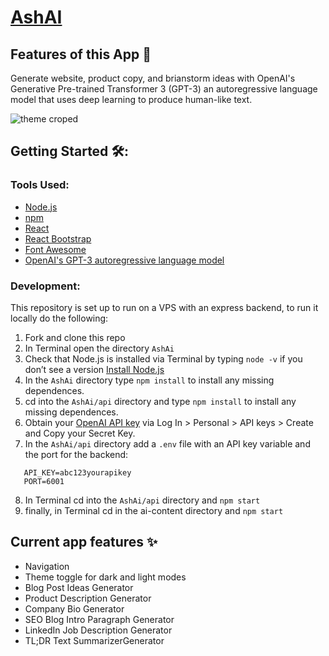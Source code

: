 # [AshAI](https://ashai.netlify.app/)

## Features of this App 🤖

Generate website, product copy, and brianstorm ideas with OpenAI's Generative Pre-trained Transformer 3 (GPT-3) an autoregressive language model that uses deep learning to produce human-like text.

![theme croped](https://user-images.githubusercontent.com/29527450/229385033-67441a4b-77e5-48a5-a570-f27620d62892.jpg)


## Getting Started 🛠️: 

### Tools Used: 

- [Node.js](https://nodejs.org/)
- [npm](https://npmjs.com)
- [React](https://reactjs.org)
- [React Bootstrap](https://react-bootstrap.github.io)
- [Font Awesome](https://fontawesome.com/docs/web/use-with/react/)
- [OpenAI's GPT-3 autoregressive language model](https://openai.com/)

### Development:

This repository is set up to run on a VPS with an express backend, to run it locally do the following: 

1.  Fork and clone this repo
2.  In Terminal open the directory `AshAi`
3.  Check that Node.js is installed via Terminal by typing `node -v` if you don’t see a version [Install Node.js](https://nodejs.org/en/)
4. In the `AshAi` directory type `npm install` to install any missing dependences.
5. cd into the `AshAi/api` directory and type `npm install` to install any missing dependences.
6.  Obtain your [OpenAI API key](https://openai.com/api/) via Log In > Personal > API keys > Create and Copy your Secret Key.
7.  In the `AshAi/api` directory add a `.env` file with an API key variable and the port for the backend: 
```
   API_KEY=abc123yourapikey
   PORT=6001
```
8. In Terminal cd into the `AshAi/api` directory and `npm start`
9. finally, in Terminal cd in the ai-content directory and `npm start`

## Current app features ✨

- Navigation
- Theme toggle for dark and light modes
- Blog Post Ideas Generator
- Product Description Generator
- Company Bio Generator
- SEO Blog Intro Paragraph Generator
- LinkedIn Job Description Generator
- TL;DR Text SummarizerGenerator
